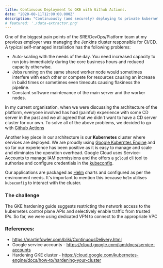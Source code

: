 ```yaml
---
title: Continuous Deployment to GKE with Github Actions.
date: "2020-08-11T12:00:00.000Z"
description: "Continuously (and securely) deploying to private kubernetes cluster with Github Actions"
# featured: './data-extractor.png'
---
```


One of the biggest pain points of the SRE/DevOps/Platform team at my previous employer was managing the Jenkins cluster responsible for CI/CD. A typical self-managed installation has the following problems:
* Auto-scaling with the needs of the day. You need increased capacity to run jobs immediately during the core business hours and reduced capacity otherwise.
* Jobs running on the same shared worker node would sometimes interfere with each other or compete for resources causing an increase in build times or sometimes even timeouts causing flakiness the pipeline.
* Constant software maintenance of the main server and the worker nodes.

In my current organisation, when we were discussing the architecture of the platform, everyone involved has had (painful) experience with some CD server in the past and we all agreed that we didn't want to have a CD server cluster for our own. 
To solve all of the above problems, we decided to go with [Github Actions](https://github.com/features/actions)

Another key piece in our architecture is our **Kubernetes** cluster where services are deployed. We are proudly using [Google Kuberntes Engine](https://cloud.google.com/kubernetes-engine) and so far our experience has been positive as it is easy to manage and scale and eliminates the operation overhead. 
Google Cloud uses Service-Accounts to manage IAM permissions and the offers a `gcloud` cli tool to authorise and configure credentials in the [kubeconfig](https://kubernetes.io/docs/concepts/configuration/organize-cluster-access-kubeconfig/).

Our applications are packaged as [Helm](https://helm.sh/) charts and configured as per the environment needs. It's important to mention this because `helm` utilises `kubeconfig` to interact with the cluster.

### The challenge
The GKE hardening guide suggests restricting the network access to the kubernetes control plane APIs and selectively enable traffic from trusted IPs. So far, we were using dedicated VPN to connect to the appropriate VPC



### References:
* https://martinfowler.com/bliki/ContinuousDelivery.html
* Google service accounts - https://cloud.google.com/iam/docs/service-accounts
* Hardening GKE cluster - https://cloud.google.com/kubernetes-engine/docs/how-to/hardening-your-cluster

